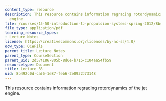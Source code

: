 ```yaml
---
content_type: resource
description: This resource contains information regrading rotordynamics of the jet
  engine.
file: /courses/16-50-introduction-to-propulsion-systems-spring-2012/8b492c0dca361e87feb62e0932d73148_MIT16_50S12_lec38.pdf
file_type: application/pdf
learning_resource_types:
- Lecture Notes
license: https://creativecommons.org/licenses/by-nc-sa/4.0/
ocw_type: OCWFile
parent_title: Lecture Notes
parent_type: CourseSection
parent_uid: 2d574186-805b-8d6e-b715-c104aa54fb59
resourcetype: Document
title: Lecture 38
uid: 8b492c0d-ca36-1e87-feb6-2e0932d73148
---
```

This resource contains information regrading rotordynamics of the jet engine.